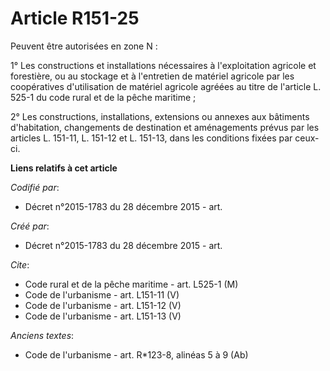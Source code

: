 # Article R151-25

Peuvent être autorisées en zone N : 

1° Les constructions et installations nécessaires à l'exploitation agricole et forestière, ou au stockage et à l'entretien de
matériel agricole par les coopératives d'utilisation de matériel agricole agréées au titre de l'article L. 525-1 du code
rural et de la pêche maritime ; 

2° Les constructions, installations, extensions ou annexes aux bâtiments d'habitation, changements de destination et
aménagements prévus par les articles L. 151-11, L. 151-12 et L. 151-13, dans les conditions fixées par ceux-ci.

**Liens relatifs à cet article**

_Codifié par_:

  - Décret n°2015-1783 du 28 décembre 2015 - art.

_Créé par_:

  - Décret n°2015-1783 du 28 décembre 2015 - art.

_Cite_:

  - Code rural et de la pêche maritime - art. L525-1 (M)
  - Code de l'urbanisme - art. L151-11 (V)
  - Code de l'urbanisme - art. L151-12 (V)
  - Code de l'urbanisme - art. L151-13 (V)

_Anciens textes_:

  - Code de l'urbanisme - art. R*123-8, alinéas 5 à 9 (Ab)
